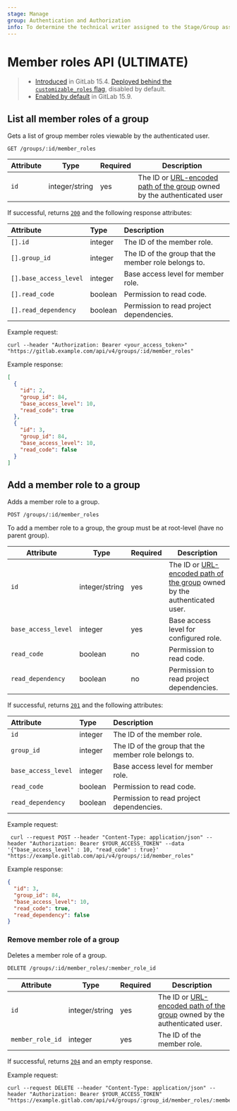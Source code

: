 ```yaml
---
stage: Manage
group: Authentication and Authorization
info: To determine the technical writer assigned to the Stage/Group associated with this page, see https://about.gitlab.com/handbook/product/ux/technical-writing/#assignments
---
```


# Member roles API **(ULTIMATE)**

> - [Introduced](https://gitlab.com/gitlab-org/gitlab/-/merge_requests/96996) in GitLab 15.4. [Deployed behind the `customizable_roles` flag](../administration/feature_flags.md), disabled by default.
> - [Enabled by default](https://gitlab.com/gitlab-org/gitlab/-/merge_requests/110810) in GitLab 15.9.

## List all member roles of a group

Gets a list of group member roles viewable by the authenticated user.

```plaintext
GET /groups/:id/member_roles
```

| Attribute | Type | Required | Description |
| --------- | ---- | -------- | ----------- |
| `id`      | integer/string | yes | The ID or [URL-encoded path of the group](rest/index.md#namespaced-path-encoding) owned by the authenticated user |

If successful, returns [`200`](rest/index.md#status-codes) and the following response attributes:

| Attribute                | Type     | Description           |
|:-------------------------|:---------|:----------------------|
| `[].id`                  | integer | The ID of the member role. |
| `[].group_id`            | integer | The ID of the group that the member role belongs to. |
| `[].base_access_level`   | integer | Base access level for member role. |
| `[].read_code`           | boolean | Permission to read code. |
| `[].read_dependency`     | boolean | Permission to read project dependencies. |

Example request:

```shell
curl --header "Authorization: Bearer <your_access_token>" "https://gitlab.example.com/api/v4/groups/:id/member_roles"
```

Example response:

```json
[
  {
    "id": 2,
    "group_id": 84,
    "base_access_level": 10,
    "read_code": true
  },
  {
    "id": 3,
    "group_id": 84,
    "base_access_level": 10,
    "read_code": false
  }
]
```

## Add a member role to a group

Adds a member role to a group.

```plaintext
POST /groups/:id/member_roles
```

To add a member role to a group, the group must be at root-level (have no parent group).

| Attribute | Type | Required | Description |
| --------- | ---- | -------- | ----------- |
| `id`      | integer/string | yes | The ID or [URL-encoded path of the group](rest/index.md#namespaced-path-encoding) owned by the authenticated user. |
| `base_access_level` | integer | yes   | Base access level for configured role. |
| `read_code` | boolean | no | Permission to read code.  |
| `read_dependency` | boolean | no | Permission to read project dependencies.  |

If successful, returns [`201`](rest/index.md#status-codes) and the following attributes:

| Attribute                | Type     | Description           |
|:-------------------------|:---------|:----------------------|
| `id`                     | integer | The ID of the member role. |
| `group_id`               | integer | The ID of the group that the member role belongs to. |
| `base_access_level`      | integer | Base access level for member role. |
| `read_code`              | boolean | Permission to read code. |
| `read_dependency`        | boolean | Permission to read project dependencies. |

Example request:

```shell
 curl --request POST --header "Content-Type: application/json" --header "Authorization: Bearer $YOUR_ACCESS_TOKEN" --data '{"base_access_level" : 10, "read_code" : true}' "https://example.gitlab.com/api/v4/groups/:id/member_roles"
```

Example response:

```json
{
  "id": 3,
  "group_id": 84,
  "base_access_level": 10,
  "read_code": true,
  "read_dependency": false
}
```

### Remove member role of a group

Deletes a member role of a group.

```plaintext
DELETE /groups/:id/member_roles/:member_role_id
```

| Attribute | Type | Required | Description |
| --------- | ---- | -------- | ----------- |
| `id`      | integer/string | yes | The ID or [URL-encoded path of the group](rest/index.md#namespaced-path-encoding) owned by the authenticated user. |
| `member_role_id` | integer | yes   | The ID of the member role. |

If successful, returns [`204`](rest/index.md#status-codes) and an empty response.

Example request:

```shell
curl --request DELETE --header "Content-Type: application/json" --header "Authorization: Bearer $YOUR_ACCESS_TOKEN" "https://example.gitlab.com/api/v4/groups/:group_id/member_roles/:member_role_id"
```
